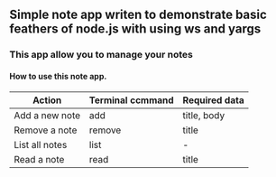 ## Simple note app writen to demonstrate basic feathers of node.js with using ws and yargs

### This app allow you to manage your notes


#### How to use this note app.
Action |Terminal ccmmand  | Required data 
------------ | ------------- | -------------
Add a new note |  add  | title, body
Remove a note| remove | title
List all notes | list  | -
Read a note | read  | title